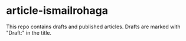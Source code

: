 # article-ismailrohaga
This repo contains drafts and published articles. Drafts are marked with "Draft:" in the title.

